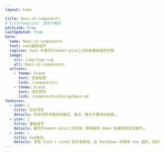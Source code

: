 ```yaml
---
layout: home

title: Oeos-v3-components
# titleTemplate: 选项卡描述
editLink: true
lastUpdated: true
hero:
  name: Oeos-v3-components
  text: vue3基础组件
  tagline: Vue3 中基于Element-plus二次封装基础组件文档
  image:
    src: /img/logo.svg
    alt: Oeos-v3-components
  actions:
    - theme: brand
      text: 安装指南
      link: /components/
    - theme: brand
      text: 组件预览
      link: /components/dialog/base.md
features:
  - icon: 🔨
    title: 实际项目
    details: 实际项目中碰到的疑点、难点，致力于更优的自我。。
  - icon: 🧩
    title: 基础组件
    details: 基于Element-plus二次封装；使用组件 Demo 快速体验交互细节。。
  - icon: ✈️
    title: Vue驱动。
    details: 享受 Vue3 + vite3 的开发体验，在 Markdown 中使用 Vue 组件，同时可以使用 Vue 来开发自定义主题。
---
```


<!-- <p style="display: flex;
    justify-content: center;
    align-items: center;
    margin-top: 10px;">
  <a href="https://github.com/vuejs/vue" target="_blank">
    <img src="https://img.shields.io/badge/vue-3.2.36-brightgreen.svg" alt="vue3">
  </a>
  <a href="https://gitee.com/wocwin/Oeos-v3-components/stargazers" target="_blank">
    <img src="https://gitee.com/wocwin/Oeos-v3-components/badge/star.svg?theme=dark" alt="Oeos-v3-components">
  </a>
   <a href="https://github.com/wocwin/Oeos-v3-components/stargazers" target="_blank">
    <img src="https://img.shields.io/github/stars/wocwin/Oeos-v3-components.svg" alt="Oeos-v3-components">
  </a>
   <a href="https://www.npmjs.com/package/@wocwin/Oeos-v3-components" target="_blank">
      <img alt="npm" src="https://img.shields.io/npm/v/@wocwin/Oeos-v3-components.svg" />
    </a>
</p> -->
